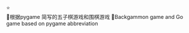 :star:  
:snake:根据pygame 简写的五子棋游戏和围棋游戏 
:snake:Backgammon game and Go game based on pygame abbreviation 
